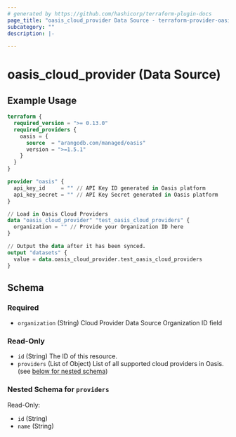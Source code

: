 ```yaml
---
# generated by https://github.com/hashicorp/terraform-plugin-docs
page_title: "oasis_cloud_provider Data Source - terraform-provider-oasis"
subcategory: ""
description: |-
  
---
```


# oasis_cloud_provider (Data Source)



## Example Usage

```terraform
terraform {
  required_version = ">= 0.13.0"
  required_providers {
    oasis = {
      source  = "arangodb.com/managed/oasis"
      version = ">=1.5.1"
    }
  }
}

provider "oasis" {
  api_key_id     = "" // API Key ID generated in Oasis platform
  api_key_secret = "" // API Key Secret generated in Oasis platform
}

// Load in Oasis Cloud Providers
data "oasis_cloud_provider" "test_oasis_cloud_providers" {
  organization = "" // Provide your Organization ID here
}

// Output the data after it has been synced.
output "datasets" {
  value = data.oasis_cloud_provider.test_oasis_cloud_providers
}
```

<!-- schema generated by tfplugindocs -->
## Schema

### Required

- `organization` (String) Cloud Provider Data Source Organization ID field

### Read-Only

- `id` (String) The ID of this resource.
- `providers` (List of Object) List of all supported cloud providers in Oasis. (see [below for nested schema](#nestedatt--providers))

<a id="nestedatt--providers"></a>
### Nested Schema for `providers`

Read-Only:

- `id` (String)
- `name` (String)


